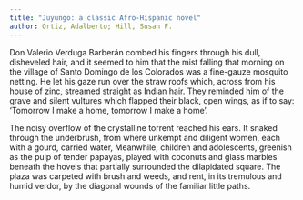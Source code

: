 ```yaml
---
title: "Juyungo: a classic Afro-Hispanic novel"
author: Ortiz, Adalberto; Hill, Susan F.
---
```

<div data-schema-version="8"><p>Don Valerio Verduga Barberán combed his fingers through his dull, disheveled hair, and it seemed to him that the mist falling that morning on the village of Santo Domingo de los Colorados was a fine-gauze mosquito netting. He let his gaze run over the straw roofs which, across from his house of zinc, streamed straight as Indian hair. They reminded him of the grave and silent vultures which flapped their black, open wings, as if to say: ‘Tomorrow I make a home, tomorrow I make a home’.</p> <p>The noisy overflow of the crystalline torrent reached his ears. It snaked through the underbrush, from where unkempt and diligent women, each with a gourd, carried water, Meanwhile, children and adolescents, greenish as the pulp of tender papayas, played with coconuts and glass marbles beneath the hovels that partially surrounded the dilapidated square. The plaza was carpeted with brush and weeds, and rent, in its tremulous and humid verdor, by the diagonal wounds of the familiar little paths.</p> </div>